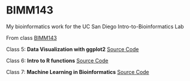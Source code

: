 # BIMM143
My bioinformatics work for the UC San Diego Intro-to-Bioinformatics Lab 

From class [BIMM143](https://bioboot.github.io/bimm143_S23/)

Class 5: **Data Visualization with ggplot2** [Source Code](https://github.com/HUHHHHHHHHHHH/BIMM143/tree/main/Class%205%20--%20BIMM%20143)

Class 6: **Intro to R functions** [Source Code](https://github.com/HUHHHHHHHHHHH/BIMM143/tree/main/Class%206%20--%20BIMM%20143)

Class 7: **Machine Learning in Bioinformatics** [Source Code](https://github.com/HUHHHHHHHHHHH/BIMM143/tree/main/Class%207)
